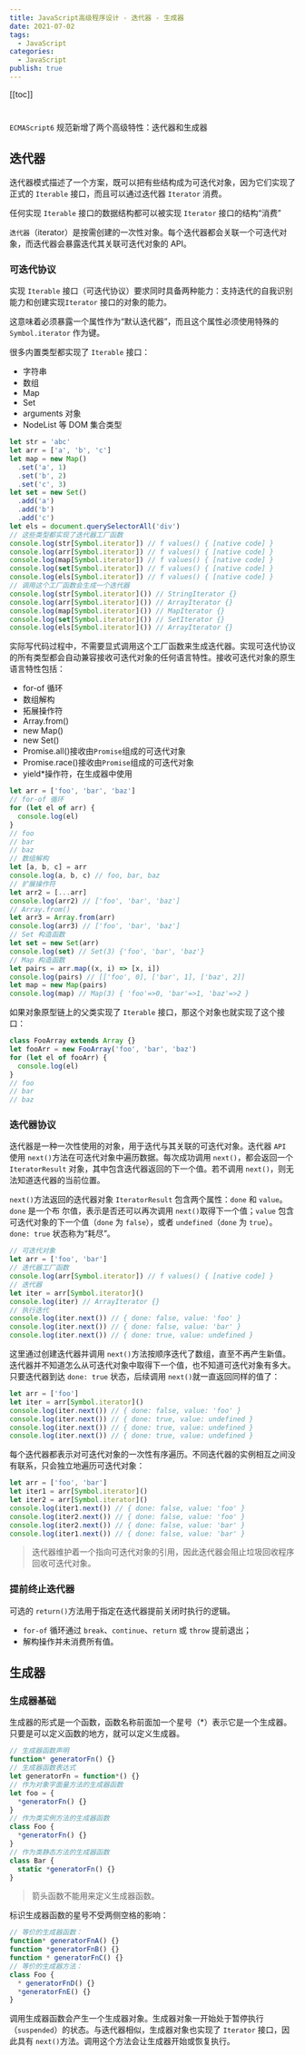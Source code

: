 ```yaml
---
title: JavaScript高级程序设计 - 迭代器 - 生成器
date: 2021-07-02
tags:
  - JavaScript
categories:
  - JavaScript
publish: true
---
```


[[toc]]

#

`ECMAScript6` 规范新增了两个高级特性：迭代器和生成器

## 迭代器

迭代器模式描述了一个方案，既可以把有些结构成为可迭代对象，因为它们实现了正式的 `Iterable` 接口，而且可以通过迭代器 `Iterator` 消费。

任何实现 `Iterable` 接口的数据结构都可以被实现 `Iterator` 接口的结构“消费”

`迭代器`（iterator）是按需创建的一次性对象。每个迭代器都会关联一个可迭代对象，而迭代器会暴露迭代其关联可迭代对象的 API。

### 可迭代协议

实现 `Iterable` 接口（可迭代协议）要求同时具备两种能力：支持迭代的自我识别能力和创建实现`Iterator` 接口的对象的能力。

这意味着必须暴露一个属性作为“默认迭代器”，而且这个属性必须使用特殊的 `Symbol.iterator` 作为键。

很多内置类型都实现了 `Iterable` 接口：

- 字符串
- 数组
- Map
- Set
- arguments 对象
- NodeList 等 DOM 集合类型

```js
let str = 'abc'
let arr = ['a', 'b', 'c']
let map = new Map()
  .set('a', 1)
  .set('b', 2)
  .set('c', 3)
let set = new Set()
  .add('a')
  .add('b')
  .add('c')
let els = document.querySelectorAll('div')
// 这些类型都实现了迭代器工厂函数
console.log(str[Symbol.iterator]) // f values() { [native code] }
console.log(arr[Symbol.iterator]) // f values() { [native code] }
console.log(map[Symbol.iterator]) // f values() { [native code] }
console.log(set[Symbol.iterator]) // f values() { [native code] }
console.log(els[Symbol.iterator]) // f values() { [native code] }
// 调用这个工厂函数会生成一个迭代器
console.log(str[Symbol.iterator]()) // StringIterator {}
console.log(arr[Symbol.iterator]()) // ArrayIterator {}
console.log(map[Symbol.iterator]()) // MapIterator {}
console.log(set[Symbol.iterator]()) // SetIterator {}
console.log(els[Symbol.iterator]()) // ArrayIterator {}
```

实际写代码过程中，不需要显式调用这个工厂函数来生成迭代器。实现可迭代协议的所有类型都会自动兼容接收可迭代对象的任何语言特性。接收可迭代对象的原生语言特性包括：

- for-of 循环
- 数组解构
- 拓展操作符
- Array.from()
- new Map()
- new Set()
- Promise.all()接收由`Promise`组成的可迭代对象
- Promise.race()接收由`Promise`组成的可迭代对象
- yield\*操作符，在生成器中使用

```js
let arr = ['foo', 'bar', 'baz']
// for-of 循环
for (let el of arr) {
  console.log(el)
}
// foo
// bar
// baz
// 数组解构
let [a, b, c] = arr
console.log(a, b, c) // foo, bar, baz
// 扩展操作符
let arr2 = [...arr]
console.log(arr2) // ['foo', 'bar', 'baz']
// Array.from()
let arr3 = Array.from(arr)
console.log(arr3) // ['foo', 'bar', 'baz']
// Set 构造函数
let set = new Set(arr)
console.log(set) // Set(3) {'foo', 'bar', 'baz'}
// Map 构造函数
let pairs = arr.map((x, i) => [x, i])
console.log(pairs) // [['foo', 0], ['bar', 1], ['baz', 2]]
let map = new Map(pairs)
console.log(map) // Map(3) { 'foo'=>0, 'bar'=>1, 'baz'=>2 }
```

如果对象原型链上的父类实现了 `Iterable` 接口，那这个对象也就实现了这个接口：

```js
class FooArray extends Array {}
let fooArr = new FooArray('foo', 'bar', 'baz')
for (let el of fooArr) {
  console.log(el)
}
// foo
// bar
// baz
```

### 迭代器协议

迭代器是一种一次性使用的对象，用于迭代与其关联的可迭代对象。迭代器 `API` 使用 `next()`方法在可迭代对象中遍历数据。每次成功调用 `next()`，都会返回一个 `IteratorResult` 对象，其中包含迭代器返回的下一个值。若不调用 `next()`，则无法知道迭代器的当前位置。

`next()`方法返回的迭代器对象 `IteratorResult` 包含两个属性：`done` 和 `value`。`done` 是一个布
尔值，表示是否还可以再次调用 `next()`取得下一个值；`value` 包含可迭代对象的下一个值（`done` 为
`false`），或者 `undefined`（`done` 为 `true`）。`done: true` 状态称为“耗尽”。

```js
// 可迭代对象
let arr = ['foo', 'bar']
// 迭代器工厂函数
console.log(arr[Symbol.iterator]) // f values() { [native code] }
// 迭代器
let iter = arr[Symbol.iterator]()
console.log(iter) // ArrayIterator {}
// 执行迭代
console.log(iter.next()) // { done: false, value: 'foo' }
console.log(iter.next()) // { done: false, value: 'bar' }
console.log(iter.next()) // { done: true, value: undefined }
```

这里通过创建迭代器并调用 `next()`方法按顺序迭代了数组，直至不再产生新值。迭代器并不知道怎么从可迭代对象中取得下一个值，也不知道可迭代对象有多大。只要迭代器到达 `done: true` 状态，后续调用 `next()`就一直返回同样的值了：

```js
let arr = ['foo']
let iter = arr[Symbol.iterator]()
console.log(iter.next()) // { done: false, value: 'foo' }
console.log(iter.next()) // { done: true, value: undefined }
console.log(iter.next()) // { done: true, value: undefined }
console.log(iter.next()) // { done: true, value: undefined }
```

每个迭代器都表示对可迭代对象的一次性有序遍历。不同迭代器的实例相互之间没有联系，只会独立地遍历可迭代对象：

```js
let arr = ['foo', 'bar']
let iter1 = arr[Symbol.iterator]()
let iter2 = arr[Symbol.iterator]()
console.log(iter1.next()) // { done: false, value: 'foo' }
console.log(iter2.next()) // { done: false, value: 'foo' }
console.log(iter2.next()) // { done: false, value: 'bar' }
console.log(iter1.next()) // { done: false, value: 'bar' }
```

> 迭代器维护着一个指向可迭代对象的引用，因此迭代器会阻止垃圾回收程序回收可迭代对象。

### 提前终止迭代器

可选的 `return()`方法用于指定在迭代器提前关闭时执行的逻辑。

- `for-of` 循环通过 `break`、`continue`、`return` 或 `throw` 提前退出；
- 解构操作并未消费所有值。

## 生成器

### 生成器基础

生成器的形式是一个函数，函数名称前面加一个星号（\*）表示它是一个生成器。只要是可以定义函数的地方，就可以定义生成器。

```js
// 生成器函数声明
function* generatorFn() {}
// 生成器函数表达式
let generatorFn = function*() {}
// 作为对象字面量方法的生成器函数
let foo = {
  *generatorFn() {}
}
// 作为类实例方法的生成器函数
class Foo {
  *generatorFn() {}
}
// 作为类静态方法的生成器函数
class Bar {
  static *generatorFn() {}
}
```

> 箭头函数不能用来定义生成器函数。

标识生成器函数的星号不受两侧空格的影响：

```js
// 等价的生成器函数：
function* generatorFnA() {}
function *generatorFnB() {}
function * generatorFnC() {}
// 等价的生成器方法：
class Foo {
  * generatorFnD() {}
  *generatorFnE() {}
}
```

调用生成器函数会产生一个生成器对象。生成器对象一开始处于暂停执行（`suspended`）的状态。与迭代器相似，生成器对象也实现了 `Iterator` 接口，因此具有 `next()`方法。调用这个方法会让生成器开始或恢复执行。